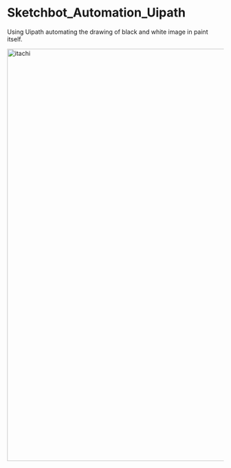 # Sketchbot_Automation_Uipath
Using Uipath automating the drawing of black and white image in paint itself. 

<img width="957" alt="itachi" src="https://github.com/Yuvaraja-M/Sketchbot_Automation_Uipath/assets/84231769/2a9e81df-449f-4c09-8772-5a6f8f6ad139">
